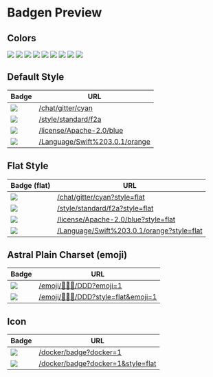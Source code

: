 # Badgen Preview

## Colors

![](/color/blue/blue)
![](/color/cyan/cyan)
![](/color/green/green)
![](/color/yellow/yellow)
![](/color/orange/orange)
![](/color/red/red)
![](/color/pink/pink)
![](/color/purple/purple)
![](/color/grey/grey)

## Default Style

| Badge | URL |
| --- | --- |
|![](/chat/gitter/cyan) | [/chat/gitter/cyan](/chat/gitter/cyan) |
|![](/style/standard/f2a) | [/style/standard/f2a](/style/standard/f2a) |
|![](/license/Apache-2.0/blue) | [/license/Apache-2.0/blue](/license/Apache-2.0/blue) |
|![](/Language/Swift%203.0.1/orange) | [/Language/Swift%203.0.1/orange](/Language/Swift%203.0.1/orange) |

## Flat Style

| Badge (flat) | URL |
| --- | --- |
|![](/chat/gitter/cyan?style=flat) | [/chat/gitter/cyan?style=flat](/chat/gitter/cyan?style=flat) |
|![](/style/standard/f2a?style=flat) | [/style/standard/f2a?style=flat](/style/standard/f2a?style=flat) |
|![](/license/Apache-2.0/blue?style=flat) | [/license/Apache-2.0/blue?style=flat](/license/Apache-2.0/blue?style=flat) |
|![](/Language/Swift%203.0.1/orange?style=flat) | [/Language/Swift%203.0.1/orange?style=flat](/Language/Swift%203.0.1/orange?style=flat) |

## Astral Plain Charset (emoji)

| Badge | URL |
| --- | --- |
|![](/emoji/💩🤱🦄/DDD?emoji=1) | [/emoji/💩🤱🦄/DDD?emoji=1](/emoji/💩🤱🦄/DDD?emoji=1) |
|![](/emoji/💩🤱🦄/DDD?style=flat&emoji=1) | [/emoji/💩🤱🦄/DDD?style=flat&emoji=1](/emoji/💩🤱🦄/DDD?style=flat&emoji=1) |

## Icon

| Badge | URL |
| --- | --- |
| ![](/docker/badge?docker=1) | [/docker/badge?docker=1](/docker/badge?docker=1)
| ![](/docker/badge?docker=1&style=flat) | [/docker/badge?docker=1&style=flat](/docker/badge?docker=1&style=flat)
